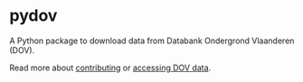 # pydov

A Python package to download data from Databank Ondergrond Vlaanderen (DOV).

Read more about [contributing](CONTRIBUTING.md) or [accessing DOV data](accessing_dov_data.md).
